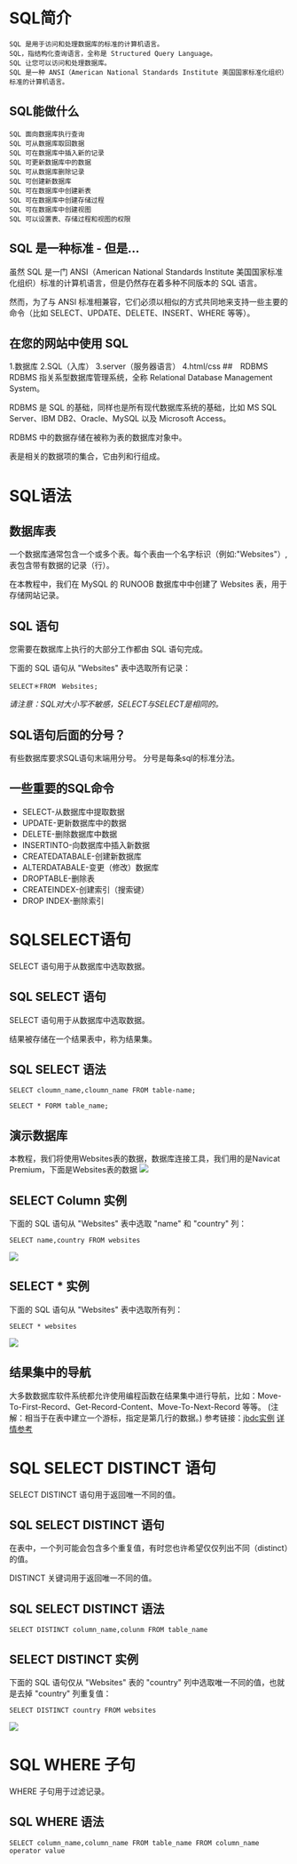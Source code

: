 # SQL简介
	SQL 是用于访问和处理数据库的标准的计算机语言。
    SQL，指结构化查询语言，全称是 Structured Query Language。
    SQL 让您可以访问和处理数据库。
    SQL 是一种 ANSI（American National Standards Institute 美国国家标准化组织）标准的计算机语言。

## SQL能做什么

    SQL 面向数据库执行查询
    SQL 可从数据库取回数据
    SQL 可在数据库中插入新的记录
    SQL 可更新数据库中的数据
    SQL 可从数据库删除记录
    SQL 可创建新数据库
    SQL 可在数据库中创建新表
    SQL 可在数据库中创建存储过程
    SQL 可在数据库中创建视图
    SQL 可以设置表、存储过程和视图的权限

## SQL 是一种标准 - 但是...
虽然 SQL 是一门 ANSI（American National Standards Institute 美国国家标准化组织）标准的计算机语言，但是仍然存在着多种不同版本的 SQL 语言。

然而，为了与 ANSI 标准相兼容，它们必须以相似的方式共同地来支持一些主要的命令（比如 SELECT、UPDATE、DELETE、INSERT、WHERE 等等）。
## 在您的网站中使用 SQL
1.数据库
2.SQL（入库）
3.server（服务器语言）
4.html/css
##　RDBMS
RDBMS 指关系型数据库管理系统，全称 Relational Database Management System。

RDBMS 是 SQL 的基础，同样也是所有现代数据库系统的基础，比如 MS SQL Server、IBM DB2、Oracle、MySQL 以及 Microsoft Access。

RDBMS 中的数据存储在被称为表的数据库对象中。

表是相关的数据项的集合，它由列和行组成。

# SQL语法
## 数据库表
一个数据库通常包含一个或多个表。每个表由一个名字标识（例如:"Websites"）,表包含带有数据的记录（行）。

在本教程中，我们在 MySQL 的 RUNOOB 数据库中中创建了 Websites 表，用于存储网站记录。

## SQL 语句
您需要在数据库上执行的大部分工作都由 SQL 语句完成。

下面的 SQL 语句从 "Websites" 表中选取所有记录：
```
SELECT＊FROM　Websites;
```
*请注意：SQL对大小写不敏感，SELECT与SELECT是相同的。*

## SQL语句后面的分号？
有些数据库要求SQL语句末端用分号。
分号是每条sql的标准分法。

## 一些重要的SQL命令
- SELECT-从数据库中提取数据
- UPDATE-更新数据库中的数据
- DELETE-删除数据库中数据
- INSERTINTO-向数据库中插入新数据
- CREATEDATABALE-创建新数据库
- ALTERDATABALE-变更（修改）数据库
- DROPTABLE-删除表
- CREATEINDEX-创建索引（搜索键）
- DROP INDEX-删除索引

# SQLSELECT语句
SELECT 语句用于从数据库中选取数据。

## SQL SELECT 语句
SELECT 语句用于从数据库中选取数据。

结果被存储在一个结果表中，称为结果集。

## SQL SELECT 语法
```
SELECT cloumn_name,cloumn_name FROM table-name;

SELECT * FORM table_name;
```

## 演示数据库 
本教程，我们将使用Websites表的数据，数据库连接工具，我们用的是Navicat Premium，下面是Websites表的数据
![](img/1.png)

## SELECT Column 实例
下面的 SQL 语句从 "Websites" 表中选取 "name" 和 "country" 列：
```
SELECT name,country FROM websites
```
![](img/2.png)

## SELECT * 实例
下面的 SQL 语句从 "Websites" 表中选取所有列：
```
SELECT * websites
```
![](img/3.png)

## 结果集中的导航
大多数数据库软件系统都允许使用编程函数在结果集中进行导航，比如：Move-To-First-Record、Get-Record-Content、Move-To-Next-Record 等等。
(注解：相当于在表中建立一个游标，指定是第几行的数据。)
参考链接：[jbdc实例](http://www.yiibai.com/jdbc/navigate-result-sets.html)
[详情参考](http://wiki.jikexueyuan.com/project/jdbc/result-sets.html)

# SQL SELECT DISTINCT 语句
SELECT DISTINCT 语句用于返回唯一不同的值。
## SQL SELECT DISTINCT 语句
在表中，一个列可能会包含多个重复值，有时您也许希望仅仅列出不同（distinct）的值。

DISTINCT 关键词用于返回唯一不同的值。

## SQL SELECT DISTINCT 语法
```
SELECT DISTINCT column_name,colunm FROM table_name
```

## SELECT DISTINCT 实例
下面的 SQL 语句仅从 "Websites" 表的 "country" 列中选取唯一不同的值，也就是去掉 "country" 列重复值：
```
SELECT DISTINCT country FROM websites
```
![](img/4.png)

# SQL WHERE 子句
WHERE 子句用于过滤记录。

## SQL WHERE 语法
```
SELECT column_name,column_name FROM table_name FROM column_name operator value
```